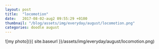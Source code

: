 ```yaml
---
layout: post
title:  "locomotion"
date:   2017-08-02-aug2 09:55:29 +0100
thumbnail: "/blog/assets/img/everyday/august/locomotion.png"
categories: doodle august
---
```


![my photo]({{ site.baseurl }}/assets/img/everyday/august/locomotion.png)